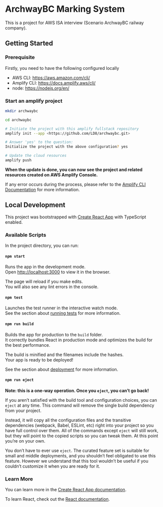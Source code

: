 # ArchwayBC Marking System

This is a project for AWS ISA interview (Scenario ArchwayBC railway company).

## Getting Started

### Prerequisite

Firstly, you need to have the following configured locally

- AWS CLI: https://aws.amazon.com/cli/
- Amplify CLI: https://docs.amplify.aws/cli/
- node: https://nodejs.org/en/

### Start an amplify project

```bash
mkdir archwaybc

cd archwaybc

# Initiate the project with this amplify fullstack repository
amplify init --app <https://github.com/LD8/archwaybc.git>

# Answer 'yes' to the question:
Initialize the project with the above configuration? yes

# Update the cloud resources
amplify push
```

**When the update is done, you can now see the project and related resources created on AWS Amplify Console.**

If any error occurs during the process, please refer to the [Amplify CLI Documentation](https://docs.amplify.aws/cli/) for more information.

## Local Development

This project was bootstrapped with [Create React App](https://github.com/facebook/create-react-app) with TypeScript enabled.

### Available Scripts

In the project directory, you can run:

#### `npm start`

Runs the app in the development mode.\
Open [http://localhost:3000](http://localhost:3000) to view it in the browser.

The page will reload if you make edits.\
You will also see any lint errors in the console.

#### `npm test`

Launches the test runner in the interactive watch mode.\
See the section about [running tests](https://facebook.github.io/create-react-app/docs/running-tests) for more information.

#### `npm run build`

Builds the app for production to the `build` folder.\
It correctly bundles React in production mode and optimizes the build for the best performance.

The build is minified and the filenames include the hashes.\
Your app is ready to be deployed!

See the section about [deployment](https://facebook.github.io/create-react-app/docs/deployment) for more information.

#### `npm run eject`

**Note: this is a one-way operation. Once you `eject`, you can’t go back!**

If you aren’t satisfied with the build tool and configuration choices, you can `eject` at any time. This command will remove the single build dependency from your project.

Instead, it will copy all the configuration files and the transitive dependencies (webpack, Babel, ESLint, etc) right into your project so you have full control over them. All of the commands except `eject` will still work, but they will point to the copied scripts so you can tweak them. At this point you’re on your own.

You don’t have to ever use `eject`. The curated feature set is suitable for small and middle deployments, and you shouldn’t feel obligated to use this feature. However we understand that this tool wouldn’t be useful if you couldn’t customize it when you are ready for it.

### Learn More

You can learn more in the [Create React App documentation](https://facebook.github.io/create-react-app/docs/getting-started).

To learn React, check out the [React documentation](https://reactjs.org/).
